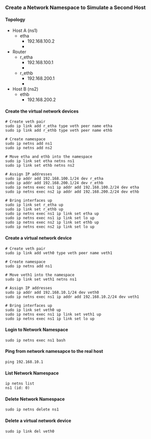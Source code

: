 ### Create a Network Namespace to Simulate a Second Host
#### Topology
- Host A (ns1)
  - etha
    - 192.168.100.2
    - 
- Router
  - r_etha
    - 192.168.100.1
    - 
  - r_ethb
    - 192.168.200.1
    - 
- Host B (ns2)
  - ethb
    - 192.168.200.2

#### Create the virtual network devices
```
# Create veth pair
sudo ip link add r_etha type veth peer name etha
sudo ip link add r_ethb type veth peer name ethb

# Create namespace
sudo ip netns add ns1
sudo ip netns add ns2

# Move etha and ethb into the namespace
sudo ip link set etha netns ns1
sudo ip link set ethb netns ns2

# Assign IP addresses
sudo ip addr add 192.168.100.1/24 dev r_etha
sudo ip addr add 192.168.200.1/24 dev r_ethb
sudo ip netns exec ns1 ip addr add 192.168.100.2/24 dev etha
sudo ip netns exec ns2 ip addr add 192.168.200.2/24 dev ethb

# Bring interfaces up
sudo ip link set r_etha up
sudo ip link set r_ethb up
sudo ip netns exec ns1 ip link set etha up
sudo ip netns exec ns1 ip link set lo up
sudo ip netns exec ns2 ip link set ethb up
sudo ip netns exec ns2 ip link set lo up
```

#### Create a virtual network device
```
# Create veth pair
sudo ip link add veth0 type veth peer name veth1

# Create namespace
sudo ip netns add ns1

# Move veth1 into the namespace
sudo ip link set veth1 netns ns1

# Assign IP addresses
sudo ip addr add 192.168.10.1/24 dev veth0
sudo ip netns exec ns1 ip addr add 192.168.10.2/24 dev veth1

# Bring interfaces up
sudo ip link set veth0 up
sudo ip netns exec ns1 ip link set veth1 up
sudo ip netns exec ns1 ip link set lo up
```

#### Login to Network Namespace
```
sudo ip netns exec ns1 bash
```

#### Ping from network namesapce to the real host
```
ping 192.168.10.1
```

#### List Network Namespace
```
ip netns list
ns1 (id: 0)
```

#### Delete Network Namespace
```
sudo ip netns delete ns1
```

#### Delete a virtual network device
```
sudo ip link del veth0
```

